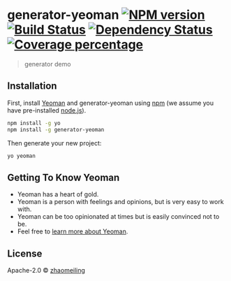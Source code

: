 # generator-yeoman [![NPM version][npm-image]][npm-url] [![Build Status][travis-image]][travis-url] [![Dependency Status][daviddm-image]][daviddm-url] [![Coverage percentage][coveralls-image]][coveralls-url]
> generator demo

## Installation

First, install [Yeoman](http://yeoman.io) and generator-yeoman using [npm](https://www.npmjs.com/) (we assume you have pre-installed [node.js](https://nodejs.org/)).

```bash
npm install -g yo
npm install -g generator-yeoman
```

Then generate your new project:

```bash
yo yeoman
```

## Getting To Know Yeoman

 * Yeoman has a heart of gold.
 * Yeoman is a person with feelings and opinions, but is very easy to work with.
 * Yeoman can be too opinionated at times but is easily convinced not to be.
 * Feel free to [learn more about Yeoman](http://yeoman.io/).

## License

Apache-2.0 © [zhaomeiling]()


[npm-image]: https://badge.fury.io/js/generator-yeoman.svg
[npm-url]: https://npmjs.org/package/generator-yeoman
[travis-image]: https://travis-ci.org//generator-yeoman.svg?branch=master
[travis-url]: https://travis-ci.org//generator-yeoman
[daviddm-image]: https://david-dm.org//generator-yeoman.svg?theme=shields.io
[daviddm-url]: https://david-dm.org//generator-yeoman
[coveralls-image]: https://coveralls.io/repos//generator-yeoman/badge.svg
[coveralls-url]: https://coveralls.io/r//generator-yeoman
